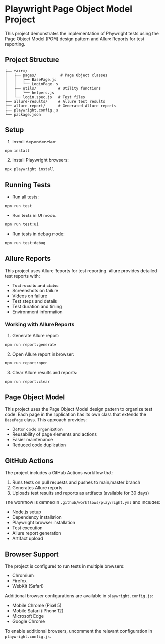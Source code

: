 # Playwright Page Object Model Project

This project demonstrates the implementation of Playwright tests using the Page Object Model (POM) design pattern and Allure Reports for test reporting.

## Project Structure

```
├── tests/
│   ├── pages/           # Page Object classes
│   │   ├── BasePage.js
│   │   └── LoginPage.js
│   ├── utils/          # Utility functions
│   │   └── helpers.js
│   └── login.spec.js   # Test files
├── allure-results/     # Allure test results
├── allure-report/      # Generated Allure reports
├── playwright.config.js
└── package.json
```

## Setup

1. Install dependencies:
```bash
npm install
```

2. Install Playwright browsers:
```bash
npx playwright install
```

## Running Tests

- Run all tests:
```bash
npm run test
```

- Run tests in UI mode:
```bash
npm run test:ui
```

- Run tests in debug mode:
```bash
npm run test:debug
```

## Allure Reports

This project uses Allure Reports for test reporting. Allure provides detailed test reports with:
- Test results and status
- Screenshots on failure
- Videos on failure
- Test steps and details
- Test duration and timing
- Environment information

### Working with Allure Reports

1. Generate Allure report:
```bash
npm run report:generate
```

2. Open Allure report in browser:
```bash
npm run report:open
```

3. Clear Allure results and reports:
```bash
npm run report:clear
```

## Page Object Model

This project uses the Page Object Model design pattern to organize test code. Each page in the application has its own class that extends the `BasePage` class. This approach provides:

- Better code organization
- Reusability of page elements and actions
- Easier maintenance
- Reduced code duplication

## GitHub Actions

The project includes a GitHub Actions workflow that:
1. Runs tests on pull requests and pushes to main/master branch
2. Generates Allure reports
3. Uploads test results and reports as artifacts (available for 30 days)

The workflow is defined in `.github/workflows/playwright.yml` and includes:
- Node.js setup
- Dependency installation
- Playwright browser installation
- Test execution
- Allure report generation
- Artifact upload

## Browser Support

The project is configured to run tests in multiple browsers:
- Chromium
- Firefox
- WebKit (Safari)

Additional browser configurations are available in `playwright.config.js`:
- Mobile Chrome (Pixel 5)
- Mobile Safari (iPhone 12)
- Microsoft Edge
- Google Chrome

To enable additional browsers, uncomment the relevant configuration in `playwright.config.js`. 